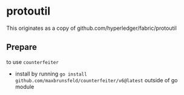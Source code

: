 # protoutil

This originates as a copy of github.com/hyperledger/fabric/protoutil

## Prepare
to use `counterfeiter`
- install by running `go install github.com/maxbrunsfeld/counterfeiter/v6@latest` outside of go module